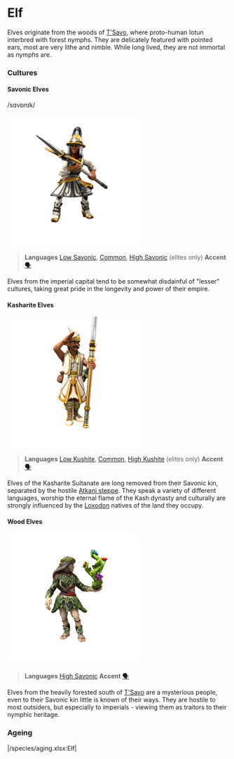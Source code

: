 # Elf

Elves originate from the woods of [T'Savo](/places/tsavo), where proto-human Iotun interbred with forest nymphs. They are delicately featured with pointed ears, most are very lithe and nimble. While long lived, they are not immortal as nymphs are.

### Cultures

#### Savonic Elves
/sɑvɒnɪk/

![](elf-tsavo.png)

> **Languages** [Low Savonic](/languages/savonic#low-savonic), [Common](/languages/common), [High Savonic](/languages/savonic#high-savonic) (elites only)
> **Accent** [🗣️](https://www.dialectsarchive.com/morocco-1)

Elves from the imperial capital tend to be somewhat disdainful of "lesser" cultures, taking great pride in the longevity and power of their empire.

#### Kasharite Elves

![](elf-kashar.png)

> **Languages** [Low Kushite](/languages/kushite#low-kushite), [Common](/languages/common), [High Kushite](/languages/kushite#high-kushite) (elites only)
> **Accent** [🗣️](https://www.dialectsarchive.com/saudi-arabia-1)

Elves of the Kasharite Sultanate are long removed from their Savonic kin, separated by the hostile [Atkani steppe](/places/ordo_atkan/). They speak a variety of different languages, worship the eternal flame of the Kash dynasty and culturally are strongly influenced by the [Loxodon](/species/loxodon) natives of the land they occupy.

#### Wood Elves

![](elf-woods.png)

> **Languages** [High Savonic](/languages/savonic#high-savonic)
> **Accent** [🗣️](https://www.dialectsarchive.com/iran-1)

Elves from the heavily forested south of [T'Savo](/places/tsavo) are a mysterious people, even to their Savonic kin little is known of their ways. They are hostile to most outsiders, but especially to imperials - viewing them as traitors to their nymphic heritage.

### Ageing
|/species/aging.xlsx:Elf|